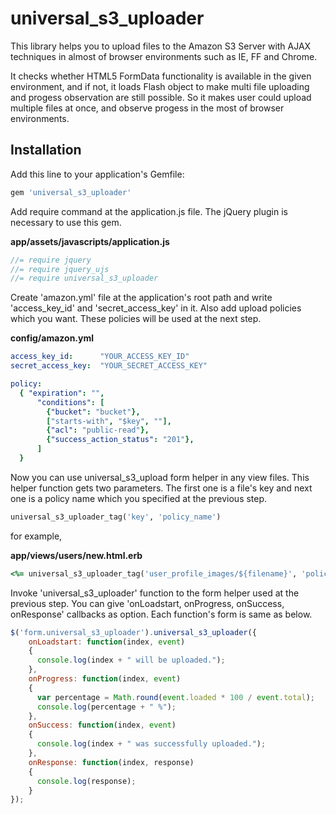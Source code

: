 universal_s3_uploader
=====================

This library helps you to upload files to the Amazon S3 Server with AJAX techniques in almost of browser environments such as IE, FF and Chrome.

It checks whether HTML5 FormData functionality is available in the given environment, and if not, it loads Flash object to make multi file uploading and progess observation are still possible.
So it makes user could upload multiple files at once, and observe progess in the most of browser environments.

## Installation

Add this line to your application's Gemfile:

```ruby
gem 'universal_s3_uploader'
```


Add require command at the application.js file. The jQuery plugin is necessary to use this gem.

**app/assets/javascripts/application.js**
```js
//= require jquery
//= require jquery_ujs
//= require universal_s3_uploader
```


Create 'amazon.yml' file at the application's root path and write 'access_key_id' and 'secret_access_key' in it. Also add upload policies which you want. These policies will be used at the next step.

**config/amazon.yml**
```yml
access_key_id: 	    "YOUR_ACCESS_KEY_ID"
secret_access_key: 	"YOUR_SECRET_ACCESS_KEY"

policy:
  { "expiration": "",
      "conditions": [
        {"bucket": "bucket"},
        ["starts-with", "$key", ""],
        {"acl": "public-read"},
        {"success_action_status": "201"},
      ]
  }
```


Now you can use universal_s3_upload form helper in any view files. This helper function gets two parameters. The first one is a file's key and next one is a policy name which you specified at the previous step.

```ruby
universal_s3_uploader_tag('key', 'policy_name')
```

for example,

**app/views/users/new.html.erb**
```ruby
<%= universal_s3_uploader_tag('user_profile_images/${filename}', 'policy') %>
```


Invoke 'universal_s3_uploader' function to the form helper used at the previous step. You can give 'onLoadstart, onProgress, onSuccess, onResponse' callbacks as option. Each function's form is same as below.

```js
$('form.universal_s3_uploader').universal_s3_uploader({
    onLoadstart: function(index, event)
    {
      console.log(index + " will be uploaded.");
    },
    onProgress: function(index, event)
    {
      var percentage = Math.round(event.loaded * 100 / event.total);
      console.log(percentage + " %");
    },
    onSuccess: function(index, event)
    {
      console.log(index + " was successfully uploaded.");
    },
    onResponse: function(index, response)
    {
      console.log(response);
    }
});
```